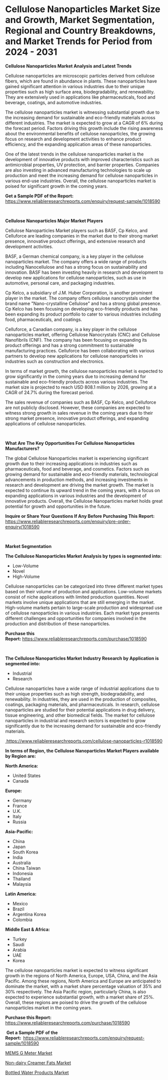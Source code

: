 <p><h1>Cellulose Nanoparticles Market Size and Growth, Market Segmentation, Regional and Country Breakdowns, and Market Trends for Period from 2024 -  2031</h1></p><p><strong>Cellulose Nanoparticles Market Analysis and Latest Trends</strong></p>
<p><p>Cellulose nanoparticles are microscopic particles derived from cellulose fibers, which are found in abundance in plants. These nanoparticles have gained significant attention in various industries due to their unique properties such as high surface area, biodegradability, and renewability. They are extensively used in applications like pharmaceuticals, food and beverage, coatings, and automotive industries.</p><p>The cellulose nanoparticles market is witnessing substantial growth due to the increasing demand for sustainable and eco-friendly materials across different industries. The market is expected to grow at a CAGR of 6% during the forecast period. Factors driving this growth include the rising awareness about the environmental benefits of cellulose nanoparticles, the growing focus on research and development activities to enhance product efficiency, and the expanding application areas of these nanoparticles.</p><p>One of the latest trends in the cellulose nanoparticles market is the development of innovative products with improved characteristics such as antimicrobial properties, UV protection, and barrier properties. Companies are also investing in advanced manufacturing technologies to scale up production and meet the increasing demand for cellulose nanoparticles in various end-use industries. Overall, the cellulose nanoparticles market is poised for significant growth in the coming years.</p></p>
<p><strong>Get a Sample PDF of the Report:&nbsp;</strong> <a href="https://www.reliableresearchreports.com/enquiry/request-sample/1018590">https://www.reliableresearchreports.com/enquiry/request-sample/1018590</a></p>
<p>&nbsp;</p>
<p><strong>Cellulose Nanoparticles Major Market Players</strong></p>
<p><p>Cellulose Nanoparticles Market players such as BASF, Cp Kelco, and Celluforce are leading companies in the market due to their strong market presence, innovative product offerings, and extensive research and development activities. </p><p>BASF, a German chemical company, is a key player in the cellulose nanoparticles market. The company offers a wide range of products including Nanocellulose and has a strong focus on sustainability and innovation. BASF has been investing heavily in research and development to develop new applications for cellulose nanoparticles, such as use in automotive, personal care, and packaging industries.</p><p>Cp Kelco, a subsidiary of J.M. Huber Corporation, is another prominent player in the market. The company offers cellulose nanocrystals under the brand name "Nano-crystalline Cellulose" and has a strong global presence. Cp Kelco has been focusing on developing eco-friendly products and has been expanding its product portfolio to cater to various industries including food, pharmaceuticals, and coatings.</p><p>Celluforce, a Canadian company, is a key player in the cellulose nanoparticles market, offering Cellulose Nanocrystals (CNC) and Cellulose Nanofibrils (CNF). The company has been focusing on expanding its product offerings and has a strong commitment to sustainable manufacturing practices. Celluforce has been collaborating with various partners to develop new applications for cellulose nanoparticles in industries such as construction and electronics.</p><p>In terms of market growth, the cellulose nanoparticles market is expected to grow significantly in the coming years due to increasing demand for sustainable and eco-friendly products across various industries. The market size is projected to reach USD 808.1 million by 2026, growing at a CAGR of 24.7% during the forecast period.</p><p>The sales revenue of companies such as BASF, Cp Kelco, and Celluforce are not publicly disclosed. However, these companies are expected to witness strong growth in sales revenue in the coming years due to their strong market presence, innovative product offerings, and expanding applications of cellulose nanoparticles.</p></p>
<p>&nbsp;</p>
<p><strong>What Are The Key Opportunities For Cellulose Nanoparticles Manufacturers?</strong></p>
<p><p>The global Cellulose Nanoparticles market is experiencing significant growth due to their increasing applications in industries such as pharmaceuticals, food and beverage, and cosmetics. Factors such as growing demand for sustainable and eco-friendly materials, technological advancements in production methods, and increasing investments in research and development are driving the market growth. The market is expected to continue its upward trend in the coming years, with a focus on expanding applications in various industries and the development of innovative products. Overall, the Cellulose Nanoparticles market holds great potential for growth and opportunities in the future.</p></p>
<p><strong>Inquire or Share Your Questions If Any Before Purchasing This Report:</strong> <a href="https://www.reliableresearchreports.com/enquiry/pre-order-enquiry/1018590">https://www.reliableresearchreports.com/enquiry/pre-order-enquiry/1018590</a></p>
<p>&nbsp;</p>
<p><strong>Market Segmentation</strong></p>
<p><strong>The Cellulose Nanoparticles Market Analysis by types is segmented into:</strong></p>
<p><ul><li>Low-Volume</li><li>Novel</li><li>High-Volume</li></ul></p>
<p><p>Cellulose nanoparticles can be categorized into three different market types based on their volume of production and applications. Low-volume markets consist of niche applications with limited production quantities. Novel markets involve unique applications that are still emerging in the market. High-volume markets pertain to large-scale production and widespread use of cellulose nanoparticles in various industries. Each market type presents different challenges and opportunities for companies involved in the production and distribution of these nanoparticles.</p></p>
<p><strong>Purchase this Report:&nbsp;</strong><a href="https://www.reliableresearchreports.com/purchase/1018590">https://www.reliableresearchreports.com/purchase/1018590</a></p>
<p>&nbsp;</p>
<p><strong>The Cellulose Nanoparticles Market Industry Research by Application is segmented into:</strong></p>
<p><ul><li>Industrial</li><li>Research</li></ul></p>
<p><p>Cellulose nanoparticles have a wide range of industrial applications due to their unique properties such as high strength, biodegradability, and renewability. In industries, they are used in the production of composites, coatings, packaging materials, and pharmaceuticals. In research, cellulose nanoparticles are studied for their potential applications in drug delivery, tissue engineering, and other biomedical fields. The market for cellulose nanoparticles in industrial and research sectors is expected to grow significantly due to the increasing demand for sustainable and eco-friendly materials.</p></p>
<p><a href="https://www.reliableresearchreports.com/cellulose-nanoparticles-r1018590">&nbsp;https://www.reliableresearchreports.com/cellulose-nanoparticles-r1018590</a></p>
<p><strong>In terms of Region, the Cellulose Nanoparticles Market Players available by Region are:</strong></p>
<p>
    <p> <strong> North America: </strong>
        <ul>
            <li>United States</li>
            <li>Canada</li>
        </ul>
        </p> 
    <p> <strong> Europe: </strong>
        <ul>
            <li>Germany</li>
            <li>France</li>
            <li>U.K.</li>
            <li>Italy</li>
            <li>Russia</li>
        </ul>
        </p> 
    <p> <strong> Asia-Pacific: </strong>
        <ul>
            <li>China</li>
            <li>Japan</li>
            <li>South Korea</li>
            <li>India</li>
            <li>Australia</li>
            <li>China Taiwan</li>
            <li>Indonesia</li>
            <li>Thailand</li>
            <li>Malaysia</li>
        </ul>
        </p> 
    <p> <strong> Latin America: </strong>
        <ul>
            <li>Mexico</li>
            <li>Brazil</li>
            <li>Argentina Korea</li>
            <li>Colombia</li>
        </ul>
        </p> 
    <p> <strong> Middle East & Africa: </strong>
        <ul>
            <li>Turkey</li>
            <li>Saudi</li>
            <li>Arabia</li>
            <li>UAE</li>
            <li>Korea</li>
        </ul>
    </p>
    </p>
<p><p>The cellulose nanoparticles market is expected to witness significant growth in the regions of North America, Europe, USA, China, and the Asia Pacific. Among these regions, North America and Europe are anticipated to dominate the market, with a market share percentage valuation of 35% and 30% respectively. The Asia Pacific region, particularly China, is also expected to experience substantial growth, with a market share of 25%. Overall, these regions are poised to drive the growth of the cellulose nanoparticles market in the coming years.</p></p>
<p><strong>Purchase this Report: </strong><a href="https://www.reliableresearchreports.com/purchase/1018590">https://www.reliableresearchreports.com/purchase/1018590</a></p>
<p>&nbsp;<strong>Get a Sample PDF of the Report:&nbsp;&nbsp;</strong><a href="https://www.reliableresearchreports.com/enquiry/request-sample/1018590">https://www.reliableresearchreports.com/enquiry/request-sample/1018590</a></p>
<p><strong></strong></p>
<p><p><a href="https://www.linkedin.com/pulse/mems-g-meter-market-furnishes-information-share-trends-growth-w86vf">MEMS G Meter Market</a></p><p><a href="https://www.linkedin.com/pulse/non-dairy-creamer-fats-market-size-reveals-best-marketing-96ude?trackingId=SZ5OtHDEF8mE1en%2B%2F1%2FB6w%3D%3D">Non-dairy Creamer Fats Market</a></p><p><a href="https://github.com/KeeganBarrows2023/Market-Research-Report-List-1/blob/main/bottled-water-products-market.md">Bottled Water Products Market</a></p></p>